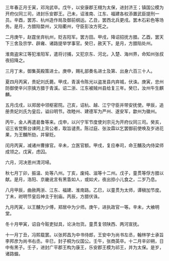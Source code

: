 三年春正月壬寅，邓洵武卒。戊午，以安康郡王栩为太保，进封济王；镇国公模为开府仪同三司，进封乐安郡王。己未，诏淮南、江东、福建各权添置武臣提刑一员。辛酉，罢苏、杭州造作局及御前纲运。乙丑，罢西北兵更戌。罢木石彩色等场务。是月，方腊陷婺州，又陷衢州，守臣彭汝方死之。

二月庚午，赵霆坐弃杭州，贬吉阳军。罢方田。甲戌，降诏招抚方腊。乙酉，罢天下三舍及宗学、辟雍、诸路提举学事官。癸巳，赦天下。是月，方腊陷处州。

淮南盗宋江等犯淮阳军，遣将讨捕，又犯京东、河北，入楚、海州界，命知州张叔夜招降之。

三月丁未，御集英殿策进士。庚申，赐礼部奏名进士及第、出身六百三十人。

夏四月丙寅，贵妃刘氏薨。甲戌，青溪令陈光以盗发县内弃城，伏诛。庚寅，忠州防御使辛兴宗擒方腊于青溪。诏二浙、江东被贼州县给复三年。癸巳，汝州牛生麒麟。

五月戊戌，以郑居中领枢密院。己亥，诏杭、越、江宁守臣并带安抚使。甲辰，追册贵妃刘氏为皇后，谥曰明节。改睦州、建德军为严州、遂安军，歙州为徽州。

丙午，金人再遣曷鲁等来。戊申，以兴宁军节度使刘宗元为开府仪同三司。癸亥，诏三省觉察台谏罔上背公者，取旨谴责。陈过庭、张汝霖以乞罢御前使唤及岁进花果，为王黼所劾，并窜贬。

闰月丙寅，减诸州曹掾官。辛未，立医官额。甲戌，复应奉司，命王黼及内侍梁师成领之。戊寅，虑囚。

六月，河决恩州清河埽。

秋七月丁卯，振温、处等八州。丁亥，废纯、滋等十二州。戊子，童贯等俘方腊以献。是月，洛阳、京畿讹言有黑眚如人，或如犬，夜出掠小儿食之，二岁乃息。

八月甲辰，曲赦两浙、江东、福建、淮南路。乙巳，以童贯为太师，谭稹加节度。丁未，祔明节皇后神主于别庙。丙辰，方腊伏诛。

九月丙寅，以王黼为少傅，郑居中为少师。庚午，进执政官一等。辛未，大飨明堂。

冬十月甲寅，诏自今赃吏狱具，论决勿货。童贯复领陕西、两河宣抚。

十一月丁丑，冯熙载罢。以张邦昌为中书侍郎，王安中为尚书左丞，翰林学士承旨李邦彦为尚书右丞。辛巳，封子桐为仪国公。壬午，张商英卒。十二月辛卯朔，日中有黑子。壬子，进封广平郡王构为康王，乐安郡王模为祁王，并为太保。是岁，诸路蝗。